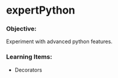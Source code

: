 # expertPython

### Objective: 
   Experiment with advanced python features. 
    
### Learning Items:
   -  Decorators

